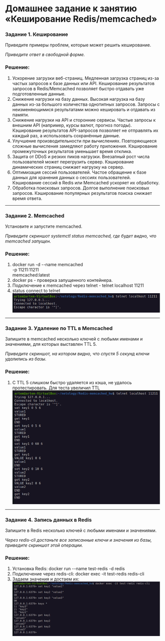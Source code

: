 # Домашнее задание к занятию «Кеширование Redis/memcached»

### Задание 1. Кеширование 

Приведите примеры проблем, которые может решить кеширование. 

*Приведите ответ в свободной форме.*

### Решение:
1. Ускорение загрузки веб-страниц. Медленная загрузка страниц из-за частых запросов к базе данных или API.
Кеширование результатов запросов в Redis/Memcached позволяет быстро отдавать уже подготовленные данные.
2. Снижение нагрузки на базу данных. Высокая нагрузка на базу данных из-за большого количества однотипных запросов.
Запросы с неизменяющимися результатами можно кешировать и отдавать из памяти.
3. Снижение нагрузки на API и сторонние сервисы. Частые запросы к внешним API (например, курсы валют, прогноз погоды).
Кэширование результатов API-запросов позволяет не отправлять их каждый раз, а использовать сохранённые данные.
4. Улучшение производительности при вычислениях. Повторяющиеся сложные вычисления замедляют работу приложения.
Кэширование промежуточных результатов уменьшает время отклика.
5. Защита от DDoS и резких пиков нагрузки. Внезапный рост числа пользователей может перегрузить сервер.
Кэширование динамических страниц снижает нагрузку на сервер.
6. Оптимизация сессий пользователей. Частое обращение к базе данных для хранения данных о сессиях пользователей.
Кэширование сессий в Redis или Memcached ускоряет их обработку.
7. Обработка поисковых запросов. Долгое выполнение поисковых запросов.
Кэширование популярных результатов поиска снижает время ответа.

---

### Задание 2. Memcached

Установите и запустите memcached.

*Приведите скриншот systemctl status memcached, где будет видно, что memcached запущен.*

### Решение:
1. docker run -d --name memcached \
  -p 11211:11211 \
  memcached:latest
2. docker ps - проверка запущенного контейнера.
3. Подключение к memcached через telnet - telnet localhost 11211
4. status connect to telnet 
![status](image.png)

---

### Задание 3. Удаление по TTL в Memcached

Запишите в memcached несколько ключей с любыми именами и значениями, для которых выставлен TTL 5. 

*Приведите скриншот, на котором видно, что спустя 5 секунд ключи удалились из базы.*

### Решение:
1. С TTL 5 слишком быстро удаляется из кэша, не удалось протестировать. Для теста увеличил TTL
![Result](image-2.png)

---

### Задание 4. Запись данных в Redis

Запишите в Redis несколько ключей с любыми именами и значениями. 

*Через redis-cli достаньте все записанные ключи и значения из базы, приведите скриншот этой операции.*

### Решение:
1. Установка Redis: docker run --name test-redis -d redis
2. Подключение через redis-cli: docker exec -it test-redis redis-cli
3. Задаем значения и достаем их:
![result](image-3.png)